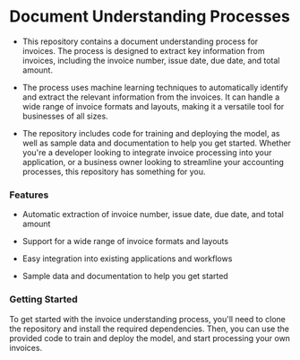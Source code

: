 # Document Understanding Processes
- This repository contains a document understanding process for invoices. The process is designed to extract key information from invoices, including the invoice number, issue date, due date, and total amount.

- The process uses machine learning techniques to automatically identify and extract the relevant information from the invoices. It can handle a wide range of invoice formats and layouts, making it a versatile tool for businesses of all sizes.

- The repository includes code for training and deploying the model, as well as sample data and documentation to help you get started. Whether you're a developer looking to integrate invoice processing into your application, or a business owner looking to streamline your accounting processes, this repository has something for you.

### Features
- Automatic extraction of invoice number, issue date, due date, and total amount

- Support for a wide range of invoice formats and layouts

- Easy integration into existing applications and workflows

- Sample data and documentation to help you get started

### Getting Started
To get started with the invoice understanding process, you'll need to clone the repository and install the required dependencies. Then, you can use the provided code to train and deploy the model, and start processing your own invoices.
